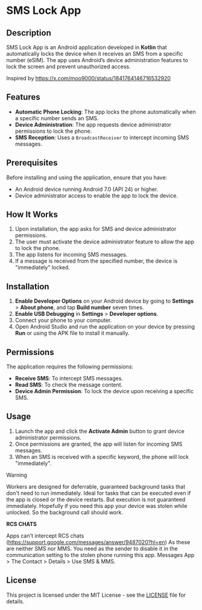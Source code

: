 # SMS Lock App

## Description

SMS Lock App is an Android application developed in **Kotlin** that automatically locks the device when it receives an SMS from a specific number (eSIM). The app uses Android’s device administration features to lock the screen and prevent unauthorized access.

Inspired by https://x.com/moo9000/status/1841764146716532920 


## Features

- **Automatic Phone Locking**: The app locks the phone automatically when a specific number sends an SMS.
- **Device Administration**: The app requests device administrator permissions to lock the phone.
- **SMS Reception**: Uses a `BroadcastReceiver` to intercept incoming SMS messages.

## Prerequisites

Before installing and using the application, ensure that you have:

- An Android device running Android 7.0 (API 24) or higher.
- Device administrator access to enable the app to lock the device.

## How It Works

1. Upon installation, the app asks for SMS and device administrator permissions.
2. The user must activate the device administrator feature to allow the app to lock the phone.
3. The app listens for incoming SMS messages.
4. If a message is received from the specified number, the device is "immediately" locked.

## Installation

1. **Enable Developer Options** on your Android device by going to **Settings** > **About phone**, and tap **Build number** seven times.
2. **Enable USB Debugging** in **Settings** > **Developer options**.
3. Connect your phone to your computer.
4. Open Android Studio and run the application on your device by pressing **Run** or using the APK file to install it manually.

## Permissions

The application requires the following permissions:

- **Receive SMS**: To intercept SMS messages.
- **Read SMS**: To check the message content.
- **Device Admin Permission**: To lock the device upon receiving a specific SMS.

## Usage

1. Launch the app and click the **Activate Admin** button to grant device administrator permissions.
2. Once permissions are granted, the app will listen for incoming SMS messages.
3. When an SMS is received with a specific keyword, the phone will lock "immediately".


> [!WARNING]  
> Workers are designed for deferrable, guaranteed background tasks that don't need to run immediately. Ideal for tasks that can be executed even if the app is closed or the device restarts. But execution is not guaranteed immediately.
> Hopefully if you need this app your device was stolen while unlocked. So the background call should work.


**RCS CHATS**

Apps can't intercept RCS chats (https://support.google.com/messages/answer/9487020?hl=en)
As these are neither SMS nor MMS. 
You need as the sender to disable it in the communication setting to the stolen phone running this app.
Messages App > The Contact >  Details > Use SMS & MMS.

## License

This project is licensed under the MIT License - see the [LICENSE](LICENSE) file for details.

